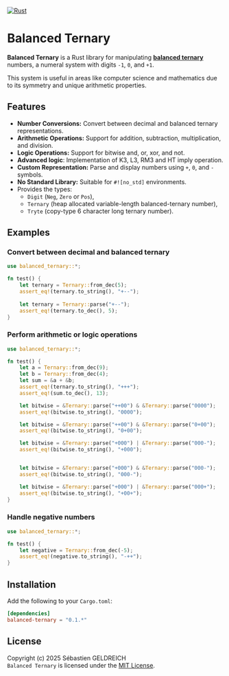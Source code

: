 [![Rust](https://github.com/Trehinos/balanced-ternary/actions/workflows/rust.yml/badge.svg)](https://github.com/Trehinos/balanced-ternary/actions/workflows/rust.yml)

# Balanced Ternary

**Balanced Ternary** is a Rust library for manipulating **[balanced ternary](https://en.wikipedia.org/wiki/Balanced_ternary)** numbers, a numeral system with digits `-1`,
`0`, and `+1`. 

This system is useful in areas like computer science and mathematics due to its symmetry and unique arithmetic properties.

## Features

- **Number Conversions:** Convert between decimal and balanced ternary representations.
- **Arithmetic Operations:** Support for addition, subtraction, multiplication, and division.
- **Logic Operations:** Support for bitwise and, or, xor, and not.
- **Advanced logic**: Implementation of K3, L3, RM3 and HT imply operation.
- **Custom Representation:** Parse and display numbers using `+`, `0`, and `-` symbols.
- **No Standard Library:** Suitable for `#![no_std]` environments.
- Provides the types:
  - `Digit` (`Neg`, `Zero` or `Pos`),
  - `Ternary` (heap allocated variable-length balanced-ternary number),
  - `Tryte` (copy-type 6 character long ternary number).

## Examples

### Convert between decimal and balanced ternary

```rust
use balanced_ternary::*;

fn test() {
    let ternary = Ternary::from_dec(5);
    assert_eq!(ternary.to_string(), "+--");
    
    let ternary = Ternary::parse("+--");
    assert_eq!(ternary.to_dec(), 5);
}
```

### Perform arithmetic or logic operations

```rust
use balanced_ternary::*;

fn test() {
    let a = Ternary::from_dec(9);
    let b = Ternary::from_dec(4);
    let sum = &a + &b;
    assert_eq!(ternary.to_string(), "+++");
    assert_eq!(sum.to_dec(), 13);

    let bitwise = &Ternary::parse("++00") & &Ternary::parse("0000");
    assert_eq!(bitwise.to_string(), "0000");

    let bitwise = &Ternary::parse("++00") & &Ternary::parse("0+00");
    assert_eq!(bitwise.to_string(), "0+00");

    let bitwise = &Ternary::parse("+000") | &Ternary::parse("000-");
    assert_eq!(bitwise.to_string(), "+000");


    let bitwise = &Ternary::parse("+000") & &Ternary::parse("000-");
    assert_eq!(bitwise.to_string(), "000-");

    let bitwise = &Ternary::parse("+000") | &Ternary::parse("000+");
    assert_eq!(bitwise.to_string(), "+00+");
}
```

### Handle negative numbers

```rust
use balanced_ternary::*;

fn test() {
    let negative = Ternary::from_dec(-5);
    assert_eq!(negative.to_string(), "-++");
}
```

## Installation
Add the following to your `Cargo.toml`:

```toml
[dependencies]
balanced-ternary = "0.1.*"
```

## License
Copyright (c) 2025 Sébastien GELDREICH  
`Balanced Ternary` is licensed under the [MIT License](LICENSE).
